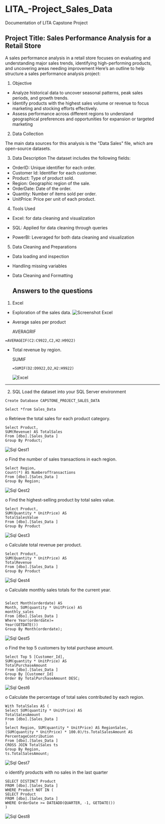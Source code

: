 # LITA_-Project_Sales_Data
Documentation of LITA Capstone Project

## Project Title: Sales Performance Analysis for a Retail Store
A sales performance analysis in a retail store focuses on evaluating and understanding major sales trends,
identifying high-performing products, and uncovering areas needing improvement
Here’s an outline to help structure a sales performance analysis project:


1. Objective
- Analyze historical data to uncover seasonal patterns, peak sales periods, and growth trends.
- Identify products with the highest sales volume or revenue to focus marketing and stocking efforts effectively.
- Assess performance across different regions to understand geographical preferences and opportunities for expansion or targeted marketing
  

2. Data Collection

The main data sources for this analysis is the "Data Sales" file, which are open-source datasets.


3. Data Description
The dataset includes the following fields:
- OrderID: Unique identifier for each order.
- Customer Id: Identifier for each customer.
- Product: Type of product sold.
- Region: Geographic region of the sale.
- OrderDate: Date of the order.
- Quantity: Number of items sold per order.
- UnitPrice: Price per unit of each product.

4. Tools Used

- Excel: for data cleaning and visualization
  
- SQL: Applied for data cleaning through queries
- PowerBI: Leveraged for both data cleaning and visualization

5. Data Cleaning and Preparations 
- Data loading and inspection
- Handling missing variables
- Data Cleaning and Formatting

  ## Answers to the questions 

1. Excel
- Exploration of the sales data.
![Screenshot  Excel](https://github.com/user-attachments/assets/13b17097-f4b9-40fa-8ff8-a5163df1192c)

- Average sales per product
  
  AVERAGRIF
```
=AVERAGEIF(C2:C9922,C2,H2:H9922)
```

- Total revenue by region.
  
  SUMIF
  ```
  =SUMIF(D2:D9922,D2,H2:H9922)
  ```

  
  ![Excel](https://github.com/user-attachments/assets/69261ce0-0b01-42e5-ac34-54ca0b725a0b)

---

  2. SQL
 Load the dataset into your SQL Server environment

```
Create Database CAPSTONE_PROJECT_SALES_DATA

Select *from Sales_Data
```

o Retrieve the total sales for each product category.
  ```
Select Product, 
SUM(Revenue) AS TotalSales
From [dbo].[Sales_Data ]
Group By Product;
```

![Sql Qest1](https://github.com/user-attachments/assets/aa99d9ab-78f4-4e4e-840b-76b0800ec71e)

o Find the number of sales transactions in each region.
```
Select Region,
Count(*) AS NumberofTransactions
From [dbo].[Sales_Data ]
Group By Region;
```

![Sql Qest2](https://github.com/user-attachments/assets/f9e18319-71ec-4ea1-b2a7-b52830b3a5d2)

o Find the highest-selling product by total sales value.
```
Select Product,
SUM(Quantity * UnitPrice) AS
TotalSalesValue
From [dbo].[Sales_Data ]
Group By Product
```

![Sql Qest3](https://github.com/user-attachments/assets/1f940064-1ff8-41c9-9c5f-79fe61fbc59a)


o Calculate total revenue per product. 

```
Select Product,
SUM(Quantity * UnitPrice) AS
TotalRevenue
From [dbo].[Sales_Data ]
Group By Product
```
![Sql Qest4](https://github.com/user-attachments/assets/d5d4a67b-9542-476b-8a7c-572bcbefc29a)

o Calculate monthly sales totals for the current year. 

```

Select Month(orderdate) AS
Month, SUM(quantity * UnitPrice) AS
monthly_sales
From [dbo].[Sales_Data ]
Where Year(orderdate)= 
Year(GETDATE())
Group By Month(orderdate);
```

![Sql Qest5](https://github.com/user-attachments/assets/8b9fa0e1-01e0-4d14-87fa-48c5758b082d)


o Find the top 5 customers by total purchase amount.

```
Select Top 5 [Customer_Id],
SUM(quantity * UnitPrice) AS
TotalPurchaseAmount
From [dbo].[Sales_Data ]
Group By [Customer_Id]
Order By TotalPurchaseAmount DESC;
```

![Sql Qest6](https://github.com/user-attachments/assets/9df11552-6d61-4372-9e1a-ba1e8e7a4e04)

o Calculate the percentage of total sales contributed by each region.
```
With TotalSales AS (
Select SUM(quantity * UnitPrice) AS 
TotalSalesAmount
From [dbo].[Sales_Data ]
)
Select Region, SUM(quantity * UnitPrice) AS RegionSales,
(SUM(quantity * UnitPrice) * 100.0)/ts.TotalSalesAmount AS PercentageContribution
From [dbo].[Sales_Data ]
CROSS JOIN TotalSales ts
Group By Region,
ts.TotalSalesAmount;
```

![Sql Qest7](https://github.com/user-attachments/assets/e807dcf7-9756-4126-a005-b3ba5c20e88e)

o identify products with no sales in the last quarter
```
SELECT DISTINCT Product
FROM [dbo].[Sales_Data ]
WHERE Product NOT IN (
SELECT Product
FROM [dbo].[Sales_Data ]
WHERE OrderDate >= DATEADD(QUARTER, -1, GETDATE())
)
```
![Sql Qest8](https://github.com/user-attachments/assets/37369467-8582-4ab2-86b6-5db8a4e103c4)
